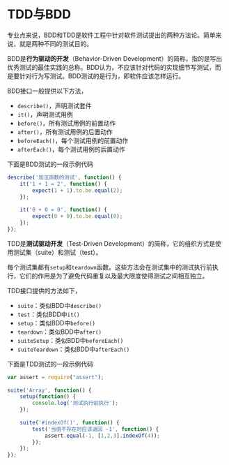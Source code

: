 # TDD与BDD

专业点来说，BDD和TDD是软件工程中针对软件测试提出的两种方法论。简单来说，就是两种不同的测试目的。

BDD是**行为驱动的开发**（Behavior-Driven Development）的简称，指的是写出优秀测试的最佳实践的总称。BDD认为，不应该针对代码的实现细节写测试，而是要针对行为写测试。BDD测试的是行为，即软件应该怎样运行。

BDD接口一般提供以下方法，

- `describe()`，声明测试套件
- `it()`，声明测试用例
- `before()`，所有测试用例的前置动作
- `after()`，所有测试用例的后置动作
- `beforeEach()`，每个测试用例的前置动作
- `afterEach()`，每个测试用例的后置动作


下面是BDD测试的一段示例代码

```javascript
describe('加法函数的测试', function() {
    it('1 + 1 = 2', function() {
        expect(1 + 1).to.be.equal(2);
    });
    
    it('0 + 0 = 0', function() {
        expect(0 + 0).to.be.equal(0);
    });
});
```


TDD是**测试驱动开发**（Test-Driven Development）的简称，它的组织方式是使用测试集（suite）和测试（test）。

每个测试集都有`setup`和`teardown`函数。这些方法会在测试集中的测试执行前执行，它们的作用是为了避免代码重复以及最大限度使得测试之间相互独立。

TDD接口提供的方法如下，

- `suite`：类似BDD中`describe()`
- `test`：类似BDD中`it()`
- `setup`：类似BDD中`before()`
- `teardown`：类似BDD中`after()`
- `suiteSetup`：类似BDD中`beforeEach()`
- `suiteTeardown`：类似BDD中`afterEach()`


下面是TDD测试的一段示例代码

```javascript
var assert = require("assert");
 
suite('Array', function() {
    setup(function() {
        console.log('测试执行前执行');
    });
 
    suite('#indexOf()', function() {
        test('当值不存在时应该返回 -1', function() {
            assert.equal(-1, [1,2,3].indexOf(4));
        });
    });
});
```
